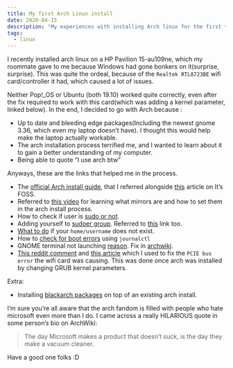 ```yaml
---
title: My first Arch Linux install
date: 2020-04-15
description: "My experiences with installing Arch linux for the first time"
tags:
  - linux
---
```


I recently installed arch linux on a HP Pavilion 15-au109ne, which my roommate gave to me because Windows had gone bonkers on it(surprise, surprise). This was quite the ordeal, because of the `Realtek RTL8723BE` wifi card/controller it had, which caused a lot of issues.

Neither Pop!\_OS or Ubuntu (both 19.10) worked quite correctly, even after the fix required to work with this card(which was adding a kernel parameter, linked below). In the end, I decided to go with Arch because :

- Up to date and bleeding edge packages(Including the newest gnome 3.36, which even my laptop doesn’t have). I thought this would help make the laptop actually workable.
- The arch installation process terrified me, and I wanted to learn about it to gain a better understanding of my computer.
- Being able to quote “I use arch btw”

Anyways, these are the links that helped me in the process.

- The [official Arch install guide](https://wiki.archlinux.org/index.php/installation_guide#Configure_the_system), that I referred alongside [this](https://itsfoss.com/install-arch-linux/) article on It’s FOSS.
- Referred to [this video](https://www.youtube.com/watch?v=1Aup0im7QSM) for learning what mirrors are and how to set them in the arch install process.
- How to check if user is [sudo or not](https://unix.stackexchange.com/a/50787).
- Adding yourself to [sudoer group](https://bbs.archlinux.org/viewtopic.php?id=133625). Referred to [this](https://bbs.archlinux.org/viewtopic.php?id=59846) link too.
- [What to do](https://askubuntu.com/a/546090) if your `home/username` does not exist.
- How to [check for boot errors](https://bbs.archlinux.org/viewtopic.php?pid=1863992#p1863992) using `journalctl`
- GNOME terminal not launching [reason](https://unix.stackexchange.com/a/171539). Fix in [archwiki](https://wiki.archlinux.org/index.php/Locale#Gnome-terminal_or_rxvt-unicode).
- [This reddit comment](https://www.reddit.com/r/archlinux/comments/7wmio5/pcie_bus_error_during_installation/du1lupc?utm_source=share&utm_medium=web2x) and [this article](https://itsfoss.com/pcie-bus-error-severity-corrected/) which I used to fix the `PCIE bus error` the wifi card was causing. This was done once arch was installed by changing GRUB kernel parameters.

Extra:

- Installing [blackarch packages](https://blackarch.org/downloads.html) on top of an existing arch install.

I’m sure you’re all aware that the arch fandom is filled with people who hate microsoft even more than I do. I came across a really HILARIOUS quote in some person’s bio on ArchWiki:

> The day Microsoft makes a product that doesn’t suck, is the day they make a vacuum cleaner.

Have a good one folks :D
